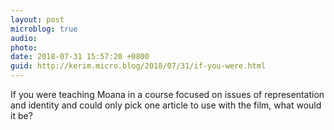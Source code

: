 ```yaml
---
layout: post
microblog: true
audio: 
photo: 
date: 2018-07-31 15:57:20 +0800
guid: http://kerim.micro.blog/2018/07/31/if-you-were.html
---
```

If you were teaching Moana in a course focused on issues of representation and identity and could only pick one article to use with the film, what would it be? 
